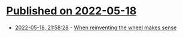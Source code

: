 # [Published on 2022-05-18](index.md)

* [2022-05-18, 21:58:28](https://news.ycombinator.com/item?id=31428160) - [When reinventing the wheel makes sense](https://mredigonda.github.io/blog/when-reinventing-the-wheel-makes-sense/)
